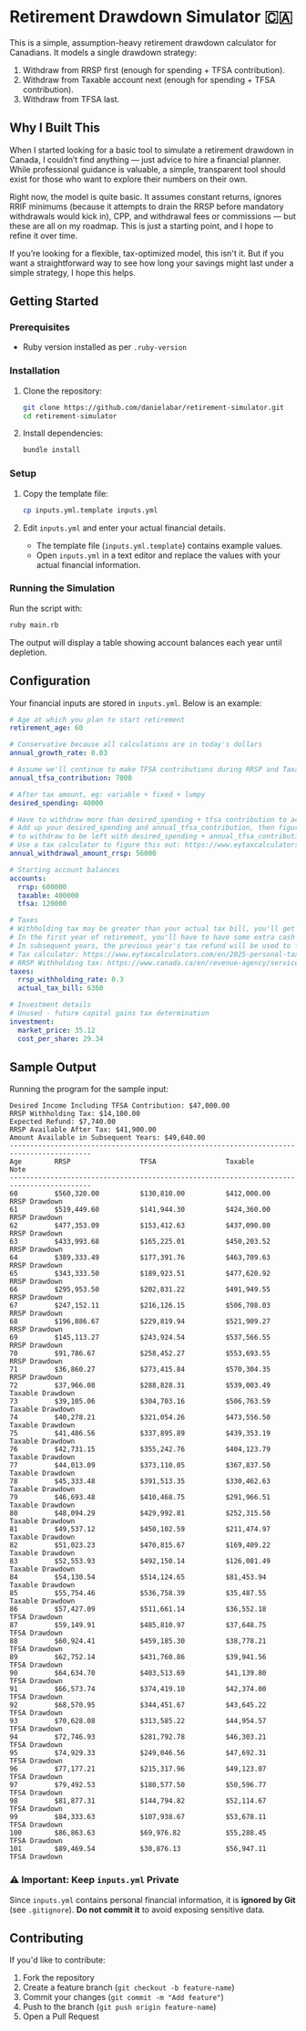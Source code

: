 # Retirement Drawdown Simulator 🇨🇦

This is a simple, assumption-heavy retirement drawdown calculator for Canadians. It models a single drawdown strategy:

1. Withdraw from RRSP first (enough for spending + TFSA contribution).
2. Withdraw from Taxable account next (enough for spending + TFSA contribution).
3. Withdraw from TFSA last.

## Why I Built This

When I started looking for a basic tool to simulate a retirement drawdown in Canada, I couldn’t find anything — just advice to hire a financial planner. While professional guidance is valuable, a simple, transparent tool should exist for those who want to explore their numbers on their own.

Right now, the model is quite basic. It assumes constant returns, ignores RRIF minimums (because it attempts to drain the RRSP before mandatory withdrawals would kick in), CPP, and withdrawal fees or commissions — but these are all on my roadmap. This is just a starting point, and I hope to refine it over time.

If you’re looking for a flexible, tax-optimized model, this isn't it. But if you want a straightforward way to see how long your savings might last under a simple strategy, I hope this helps.

## Getting Started

### Prerequisites

- Ruby version installed as per `.ruby-version`

### Installation

1. Clone the repository:

   ```sh
   git clone https://github.com/danielabar/retirement-simulator.git
   cd retirement-simulator
   ```

2. Install dependencies:

   ```sh
   bundle install
   ```

### Setup

1. Copy the template file:

   ```sh
   cp inputs.yml.template inputs.yml
   ```

2. Edit `inputs.yml` and enter your actual financial details.

   - The template file (`inputs.yml.template`) contains example values.
   - Open `inputs.yml` in a text editor and replace the values with your actual financial information.

### Running the Simulation

Run the script with:

```sh
ruby main.rb
```

The output will display a table showing account balances each year until depletion.

## Configuration

Your financial inputs are stored in `inputs.yml`. Below is an example:

```yaml
# Age at which you plan to start retirement
retirement_age: 60

# Conservative because all calculations are in today's dollars
annual_growth_rate: 0.03

# Assume we'll continue to make TFSA contributions during RRSP and Taxable drawdown phases
annual_tfsa_contribution: 7000

# After tax amount, eg: variable + fixed + lumpy
desired_spending: 40000

# Have to withdraw more than desired_spending + tfsa contribution to account for taxes
# Add up your desired_spending and annual_tfsa_contribution, then figure out how much you'd actually need
# to withdraw to be left with desired_spending + annual_tfsa_contribution
# Use a tax calculator to figure this out: https://www.eytaxcalculators.com/en/2025-personal-tax-calculator.html
annual_withdrawal_amount_rrsp: 56000

# Starting account balances
accounts:
  rrsp: 600000
  taxable: 400000
  tfsa: 120000

# Taxes
# Withholding tax may be greater than your actual tax bill, you'll get a refund when you file your taxes.
# In the first year of retirement, you'll have to have some extra cash available to "float" the difference.
# In subsequent years, the previous year's tax refund will be used to fund part of next years spending.
# Tax calculator: https://www.eytaxcalculators.com/en/2025-personal-tax-calculator.html
# RRSP Withholding tax: https://www.canada.ca/en/revenue-agency/services/tax/individuals/topics/rrsps-related-plans/making-withdrawals/tax-rates-on-withdrawals.html
taxes:
  rrsp_withholding_rate: 0.3
  actual_tax_bill: 6360

# Investment details
# Unused - future capital gains tax determination
investment:
  market_price: 35.12
  cost_per_share: 29.34
```

## Sample Output

Running the program for the sample input:

```
Desired Income Including TFSA Contribution: $47,000.00
RRSP Withholding Tax: $14,100.00
Expected Refund: $7,740.00
RRSP Available After Tax: $41,900.00
Amount Available in Subsequent Years: $49,640.00
------------------------------------------------------------------------------------------
Age        RRSP                 TFSA                 Taxable              Note
------------------------------------------------------------------------------------------
60         $560,320.00          $130,810.00          $412,000.00          RRSP Drawdown
61         $519,449.60          $141,944.30          $424,360.00          RRSP Drawdown
62         $477,353.09          $153,412.63          $437,090.80          RRSP Drawdown
63         $433,993.68          $165,225.01          $450,203.52          RRSP Drawdown
64         $389,333.49          $177,391.76          $463,709.63          RRSP Drawdown
65         $343,333.50          $189,923.51          $477,620.92          RRSP Drawdown
66         $295,953.50          $202,831.22          $491,949.55          RRSP Drawdown
67         $247,152.11          $216,126.15          $506,708.03          RRSP Drawdown
68         $196,886.67          $229,819.94          $521,909.27          RRSP Drawdown
69         $145,113.27          $243,924.54          $537,566.55          RRSP Drawdown
70         $91,786.67           $258,452.27          $553,693.55          RRSP Drawdown
71         $36,860.27           $273,415.84          $570,304.35          RRSP Drawdown
72         $37,966.08           $288,828.31          $539,003.49          Taxable Drawdown
73         $39,105.06           $304,703.16          $506,763.59          Taxable Drawdown
74         $40,278.21           $321,054.26          $473,556.50          Taxable Drawdown
75         $41,486.56           $337,895.89          $439,353.19          Taxable Drawdown
76         $42,731.15           $355,242.76          $404,123.79          Taxable Drawdown
77         $44,013.09           $373,110.05          $367,837.50          Taxable Drawdown
78         $45,333.48           $391,513.35          $330,462.63          Taxable Drawdown
79         $46,693.48           $410,468.75          $291,966.51          Taxable Drawdown
80         $48,094.29           $429,992.81          $252,315.50          Taxable Drawdown
81         $49,537.12           $450,102.59          $211,474.97          Taxable Drawdown
82         $51,023.23           $470,815.67          $169,409.22          Taxable Drawdown
83         $52,553.93           $492,150.14          $126,081.49          Taxable Drawdown
84         $54,130.54           $514,124.65          $81,453.94           Taxable Drawdown
85         $55,754.46           $536,758.39          $35,487.55           Taxable Drawdown
86         $57,427.09           $511,661.14          $36,552.18           TFSA Drawdown
87         $59,149.91           $485,810.97          $37,648.75           TFSA Drawdown
88         $60,924.41           $459,185.30          $38,778.21           TFSA Drawdown
89         $62,752.14           $431,760.86          $39,941.56           TFSA Drawdown
90         $64,634.70           $403,513.69          $41,139.80           TFSA Drawdown
91         $66,573.74           $374,419.10          $42,374.00           TFSA Drawdown
92         $68,570.95           $344,451.67          $43,645.22           TFSA Drawdown
93         $70,628.08           $313,585.22          $44,954.57           TFSA Drawdown
94         $72,746.93           $281,792.78          $46,303.21           TFSA Drawdown
95         $74,929.33           $249,046.56          $47,692.31           TFSA Drawdown
96         $77,177.21           $215,317.96          $49,123.07           TFSA Drawdown
97         $79,492.53           $180,577.50          $50,596.77           TFSA Drawdown
98         $81,877.31           $144,794.82          $52,114.67           TFSA Drawdown
99         $84,333.63           $107,938.67          $53,678.11           TFSA Drawdown
100        $86,863.63           $69,976.82           $55,288.45           TFSA Drawdown
101        $89,469.54           $30,876.13           $56,947.11           TFSA Drawdown
```

### ⚠️ Important: Keep `inputs.yml` Private

Since `inputs.yml` contains personal financial information, it is **ignored by Git** (see `.gitignore`).
**Do not commit it** to avoid exposing sensitive data.

## Contributing

If you'd like to contribute:

1. Fork the repository
2. Create a feature branch (`git checkout -b feature-name`)
3. Commit your changes (`git commit -m "Add feature"`)
4. Push to the branch (`git push origin feature-name`)
5. Open a Pull Request

